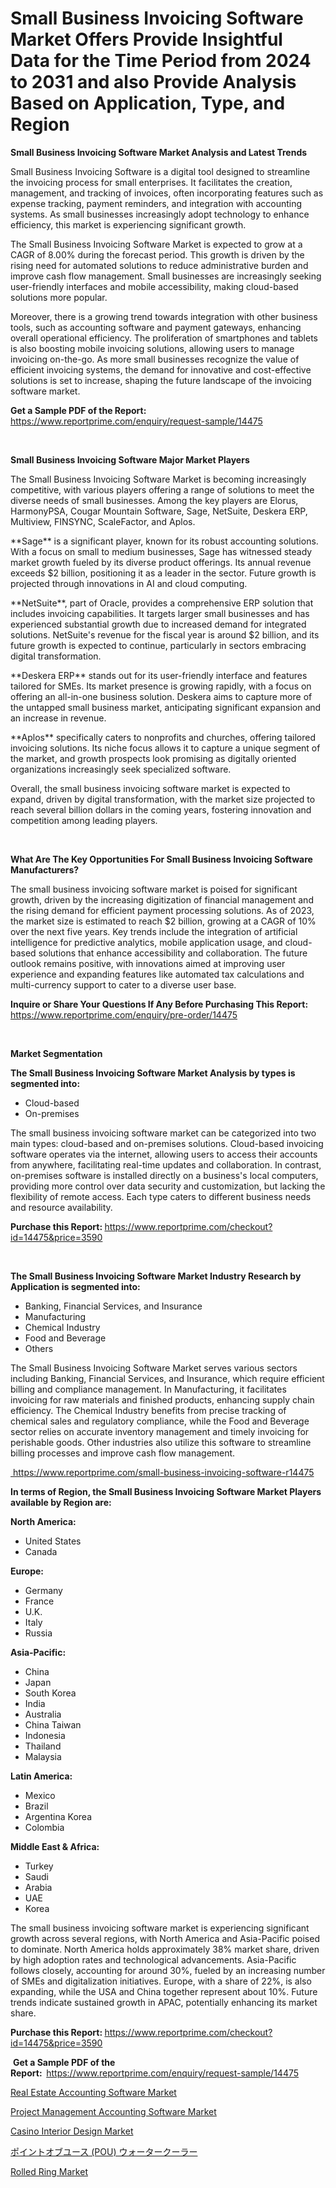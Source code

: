 <p><h1>Small Business Invoicing Software Market Offers Provide Insightful Data for the Time Period from 2024 to 2031 and also Provide Analysis Based on Application, Type, and Region</h1></p><p><strong>Small Business Invoicing Software Market Analysis and Latest Trends</strong></p>
<p><p>Small Business Invoicing Software is a digital tool designed to streamline the invoicing process for small enterprises. It facilitates the creation, management, and tracking of invoices, often incorporating features such as expense tracking, payment reminders, and integration with accounting systems. As small businesses increasingly adopt technology to enhance efficiency, this market is experiencing significant growth.</p><p>The Small Business Invoicing Software Market is expected to grow at a CAGR of 8.00% during the forecast period. This growth is driven by the rising need for automated solutions to reduce administrative burden and improve cash flow management. Small businesses are increasingly seeking user-friendly interfaces and mobile accessibility, making cloud-based solutions more popular.</p><p>Moreover, there is a growing trend towards integration with other business tools, such as accounting software and payment gateways, enhancing overall operational efficiency. The proliferation of smartphones and tablets is also boosting mobile invoicing solutions, allowing users to manage invoicing on-the-go. As more small businesses recognize the value of efficient invoicing systems, the demand for innovative and cost-effective solutions is set to increase, shaping the future landscape of the invoicing software market.</p></p>
<p><strong>Get a Sample PDF of the Report:&nbsp;</strong> <a href="https://www.reportprime.com/enquiry/request-sample/14475">https://www.reportprime.com/enquiry/request-sample/14475</a></p>
<p>&nbsp;</p>
<p><strong>Small Business Invoicing Software Major Market Players</strong></p>
<p><p>The Small Business Invoicing Software Market is becoming increasingly competitive, with various players offering a range of solutions to meet the diverse needs of small businesses. Among the key players are Elorus, HarmonyPSA, Cougar Mountain Software, Sage, NetSuite, Deskera ERP, Multiview, FINSYNC, ScaleFactor, and Aplos.</p><p>**Sage** is a significant player, known for its robust accounting solutions. With a focus on small to medium businesses, Sage has witnessed steady market growth fueled by its diverse product offerings. Its annual revenue exceeds $2 billion, positioning it as a leader in the sector. Future growth is projected through innovations in AI and cloud computing.</p><p>**NetSuite**, part of Oracle, provides a comprehensive ERP solution that includes invoicing capabilities. It targets larger small businesses and has experienced substantial growth due to increased demand for integrated solutions. NetSuite's revenue for the fiscal year is around $2 billion, and its future growth is expected to continue, particularly in sectors embracing digital transformation.</p><p>**Deskera ERP** stands out for its user-friendly interface and features tailored for SMEs. Its market presence is growing rapidly, with a focus on offering an all-in-one business solution. Deskera aims to capture more of the untapped small business market, anticipating significant expansion and an increase in revenue.</p><p>**Aplos** specifically caters to nonprofits and churches, offering tailored invoicing solutions. Its niche focus allows it to capture a unique segment of the market, and growth prospects look promising as digitally oriented organizations increasingly seek specialized software.</p><p>Overall, the small business invoicing software market is expected to expand, driven by digital transformation, with the market size projected to reach several billion dollars in the coming years, fostering innovation and competition among leading players.</p></p>
<p>&nbsp;</p>
<p><strong>What Are The Key Opportunities For Small Business Invoicing Software Manufacturers?</strong></p>
<p><p>The small business invoicing software market is poised for significant growth, driven by the increasing digitization of financial management and the rising demand for efficient payment processing solutions. As of 2023, the market size is estimated to reach $2 billion, growing at a CAGR of 10% over the next five years. Key trends include the integration of artificial intelligence for predictive analytics, mobile application usage, and cloud-based solutions that enhance accessibility and collaboration. The future outlook remains positive, with innovations aimed at improving user experience and expanding features like automated tax calculations and multi-currency support to cater to a diverse user base.</p></p>
<p><strong>Inquire or Share Your Questions If Any Before Purchasing This Report:</strong> <a href="https://www.reportprime.com/enquiry/pre-order/14475">https://www.reportprime.com/enquiry/pre-order/14475</a></p>
<p>&nbsp;</p>
<p><strong>Market Segmentation</strong></p>
<p><strong>The Small Business Invoicing Software Market Analysis by types is segmented into:</strong></p>
<p><ul><li>Cloud-based</li><li>On-premises</li></ul></p>
<p><p>The small business invoicing software market can be categorized into two main types: cloud-based and on-premises solutions. Cloud-based invoicing software operates via the internet, allowing users to access their accounts from anywhere, facilitating real-time updates and collaboration. In contrast, on-premises software is installed directly on a business's local computers, providing more control over data security and customization, but lacking the flexibility of remote access. Each type caters to different business needs and resource availability.</p></p>
<p><strong>Purchase this Report:&nbsp;</strong><a href="https://www.reportprime.com/checkout?id=14475&price=3590">https://www.reportprime.com/checkout?id=14475&price=3590</a></p>
<p>&nbsp;</p>
<p><strong>The Small Business Invoicing Software Market Industry Research by Application is segmented into:</strong></p>
<p><ul><li>Banking, Financial Services, and Insurance</li><li>Manufacturing</li><li>Chemical Industry</li><li>Food and Beverage</li><li>Others</li></ul></p>
<p><p>The Small Business Invoicing Software Market serves various sectors including Banking, Financial Services, and Insurance, which require efficient billing and compliance management. In Manufacturing, it facilitates invoicing for raw materials and finished products, enhancing supply chain efficiency. The Chemical Industry benefits from precise tracking of chemical sales and regulatory compliance, while the Food and Beverage sector relies on accurate inventory management and timely invoicing for perishable goods. Other industries also utilize this software to streamline billing processes and improve cash flow management.</p></p>
<p><a href="https://www.reportprime.com/small-business-invoicing-software-r14475">&nbsp;https://www.reportprime.com/small-business-invoicing-software-r14475</a></p>
<p><strong>In terms of Region, the Small Business Invoicing Software Market Players available by Region are:</strong></p>
<p>
    <p> <strong> North America: </strong>
        <ul>
            <li>United States</li>
            <li>Canada</li>
        </ul>
        </p> 
    <p> <strong> Europe: </strong>
        <ul>
            <li>Germany</li>
            <li>France</li>
            <li>U.K.</li>
            <li>Italy</li>
            <li>Russia</li>
        </ul>
        </p> 
    <p> <strong> Asia-Pacific: </strong>
        <ul>
            <li>China</li>
            <li>Japan</li>
            <li>South Korea</li>
            <li>India</li>
            <li>Australia</li>
            <li>China Taiwan</li>
            <li>Indonesia</li>
            <li>Thailand</li>
            <li>Malaysia</li>
        </ul>
        </p> 
    <p> <strong> Latin America: </strong>
        <ul>
            <li>Mexico</li>
            <li>Brazil</li>
            <li>Argentina Korea</li>
            <li>Colombia</li>
        </ul>
        </p> 
    <p> <strong> Middle East & Africa: </strong>
        <ul>
            <li>Turkey</li>
            <li>Saudi</li>
            <li>Arabia</li>
            <li>UAE</li>
            <li>Korea</li>
        </ul>
    </p>
    </p>
<p><p>The small business invoicing software market is experiencing significant growth across several regions, with North America and Asia-Pacific poised to dominate. North America holds approximately 38% market share, driven by high adoption rates and technological advancements. Asia-Pacific follows closely, accounting for around 30%, fueled by an increasing number of SMEs and digitalization initiatives. Europe, with a share of 22%, is also expanding, while the USA and China together represent about 10%. Future trends indicate sustained growth in APAC, potentially enhancing its market share.</p></p>
<p><strong>Purchase this Report: </strong><a href="https://www.reportprime.com/checkout?id=14475&price=3590">https://www.reportprime.com/checkout?id=14475&price=3590</a></p>
<p>&nbsp;<strong>Get a Sample PDF of the Report:&nbsp;&nbsp;</strong><a href="https://www.reportprime.com/enquiry/request-sample/14475">https://www.reportprime.com/enquiry/request-sample/14475</a></p>
<p><strong></strong></p>
<p><p><a href="https://github.com/AfsanaMia652/Market-Research-Report-List-1/blob/main/real-estate-accounting-software-market.md">Real Estate Accounting Software Market</a></p><p><a href="https://github.com/dfs4ff/Market-Research-Report-List-1/blob/main/project-management-accounting-software-market.md">Project Management Accounting Software Market</a></p><p><a href="https://www.linkedin.com/pulse/emerging-opportunities-challenges-global-casino-interior-imbhc?trackingId=PPXosNf9S62qCecQq9T0Lw%3D%3D">Casino Interior Design Market</a></p><p><a href="https://medium.com/@uyjtuy6/point-of-use-pou-water-coolers-market-%E3%81%AF-%E3%82%B3%E3%82%B9%E3%83%88%E7%AE%A1%E7%90%86%E3%81%A8%E5%8A%B9%E7%8E%87%E5%90%91%E4%B8%8A%E3%82%92%E5%84%AA%E5%85%88%E3%81%97%E3%81%BE%E3%81%99-%E3%81%95%E3%82%89%E3%81%AB-%E5%A0%B1%E5%91%8A%E6%9B%B8%E3%81%AF%E5%B8%82%E5%A0%B4%E3%81%AE%E9%9C%80%E8%A6%81%E9%9D%A2%E3%81%A8%E4%BE%9B%E7%B5%A6%E9%9D%A2%E3%81%AE%E4%B8%A1%E6%96%B9%E3%82%92%E3%82%AB%E3%83%90%E3%83%BC%E3%81%97%E3%81%A6%E3%81%84%E3%81%BE%E3%81%99-point-cf3126c3caab">ポイントオブユース (POU) ウォータークーラー</a></p><p><a href="https://medium.com/@emiliomartelli542/the-rolled-ring-market-industry-provides-a-comprehensive-and-current-analysis-of-the-sector-179bcbbc3230">Rolled Ring Market</a></p></p>